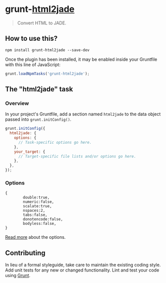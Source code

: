 # grunt-[html2jade](https://github.com/donpark/html2jade)

> Convert HTML to JADE.


## How to use this?

```shell
npm install grunt-html2jade --save-dev
```

Once the plugin has been installed, it may be enabled inside your Gruntfile with this line of JavaScript:

```js
grunt.loadNpmTasks('grunt-html2jade');
```

## The "html2jade" task

### Overview
In your project's Gruntfile, add a section named `html2jade` to the data object passed into `grunt.initConfig()`.

```js
grunt.initConfig({
  html2jade: {
    options: {
      // Task-specific options go here.
    },
    your_target: {
      // Target-specific file lists and/or options go here.
    },
  },
});
```

### Options

```
{
        double:true,
        numeric:false,
        scalate:true,
        nspaces:2,
        tabs:false,
        donotencode:false,
        bodyless:false,
}
```

[Read more](https://github.com/donpark/html2jade#command-line-options) about the options.


## Contributing
In lieu of a formal styleguide, take care to maintain the existing coding style. Add unit tests for any new or changed functionality. Lint and test your code using [Grunt](http://gruntjs.com/).
